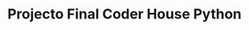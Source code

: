 <!DOCTYPE html>
<html lang="en">
<head>
    <title>My Blog</title>
    
</head>
<body>
    <header>
        <h1>Projecto Final Coder House Python</h1>
    </header>
</body>
</html>
